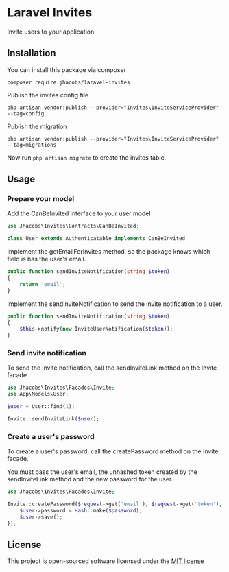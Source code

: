 # Laravel Invites

Invite users to your application

## Installation

You can install this package via composer

```
composer require jhacobs/laravel-invites
```

Publish the invites config file

```
php artisan vendor:publish --provider="Invites\InviteServiceProvider" --tag=config
```

Publish the migration

```
php artisan vendor:publish --provider="Invites\InviteServiceProvider" --tag=migrations
```

Now run `php artisan migrate` to create the invites table.

## Usage

### Prepare your model

Add the CanBeInvited interface to your user model

```php
use Jhacobs\Invites\Contracts\CanBeInvited;

class User extends Authenticatable implements CanBeInvited
```

Implement the getEmailForInvites method, so the package knows which field is has the user's email.

```php
public function sendInviteNotification(string $token)
{
    return 'email';
}
```

Implement the sendInviteNotification to send the invite notification to a user.

```php
public function sendInviteNotification(string $token)
{
    $this->notify(new InviteUserNotification($token));
}
```

### Send invite notification

To send the invite notification, call the sendInviteLink method on the Invite facade.

```php
use Jhacobs\Invites\Facades\Invite;
use App\Models\User;

$user = User::find(1);

Invite::sendInviteLink($user);
```

### Create a user's password

To create a user's password, call the createPassword method on the Invite facade. 

You must pass the user's email, the unhashed token created by the sendInviteLink method and the new password for the user.

```php
use Jhacobs\Invites\Facades\Invite;

Invite::createPassword($request->get('email'), $request->get('token'), $request->get('password'), function (User $user, string $password) {
    $user->password = Hash::make($password);
    $user->save();
});
```

## License

This project is open-sourced software licensed under the [MIT license](http://opensource.org/licenses/MIT)
